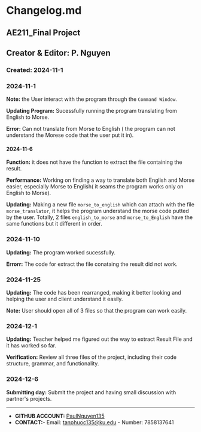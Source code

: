 # Changelog.md
## AE211_Final Project
## Creator & Editor: P. Nguyen
### Created: 2024-11-1

### 2024-11-1 
 **Note:** the User interact with the program through the `Command Window`.

 **Updating Program:**  Sucessfully running the program translating from English to Morse.
 
 **Error:** Can not translate from Morse to English ( the program can not understand the Morese code that the user put it in).
#### 2024-11-6 
 **Function:** it does not have the function to extract the file containing the result.
 
 **Performance:** Working on finding a way to translate both English and Morse easier, especially Morse to English( it seams the program works only on English to Morse). 
 
 **Updating:** Making a new file `morse_to_english` which can attach with the file `morse_translator`, it helps the program understand the morse code putted by the user. Totally, 2 files `english_to_morse` and `morse_to_English` have the same functions but it different in order.

### 2024-11-10
 **Updating:** The program worked sucessfully. 

 **Errorr:** The code for extract the file conataing the result did not work.

### 2024-11-25
**Updating:** The code has been rearranged, making it better looking and helping the user and client understand it easily.  

**Note:** User should open all of 3 files so that the program can work easily.

### 2024-12-1 
 **Updating:** Teacher helped me figured out the way to extract Result File and it has worked so far. 

 **Verification:** Review all three files of the project, including their code structure, grammar, and functionality. 

### 2024-12-6 
 **Submitting day:** Submit the project and having small discussion with partner's projects.

-------------------------------------------



- **GITHUB ACCOUNT:** [PaulNguyen135][github acc]
- **CONTACT:**- Email: [tanphuoc135@ku.edu][contact]  - Number: 7858137641

[github acc]: https://github.com/Patrick1abc/Ae211_project "GITHUB ACC"
[contact]: tanphuooc135@ku.edu
